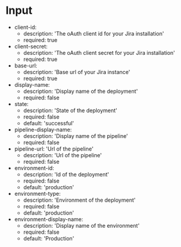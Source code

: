 # Input
- client-id:
  - description: 'The oAuth client id for your Jira installation'
  - required: true
- client-secret:
  - description: 'The oAuth client secret for your Jira installation'
  - required: true
- base-url:
  - description: 'Base url of your Jira instance'
  - required: true
- display-name:
  - description: 'Display name of the deployment'
  - required: false
- state:
  - description: 'State of the deployment'
  - required: false
  - default: 'successful'
- pipeline-display-name:
  - description: 'Display name of the pipeline'
  - required: false
- pipeline-url: 'Url of the pipeline'
  - description: 'Url of the pipeline'
  - required: false
- environment-id:
  - description: 'Id of the deployment'
  - required: false
  - default: 'production'
- environment-type:
  - description: 'Environment of the deployment'
  - required: false
  - default: 'production'
- environment-display-name:
  - description: 'Display name of the environment'
  - required: false
  - default: 'Production'

